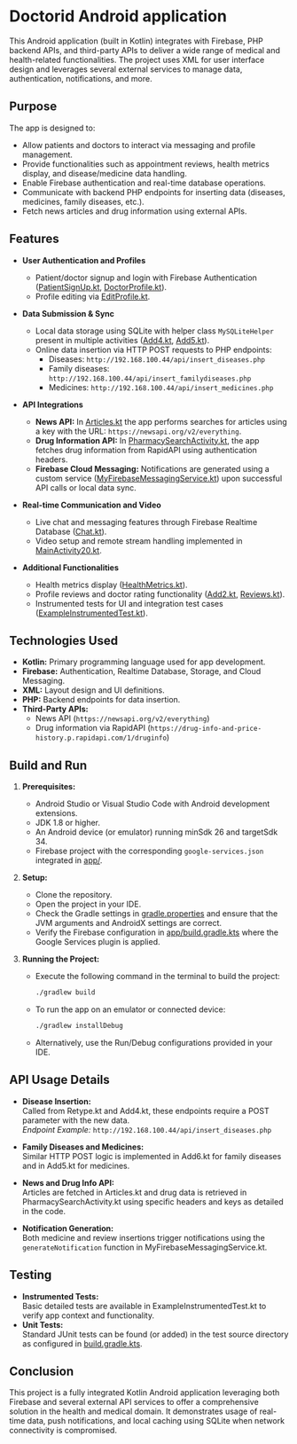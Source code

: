 #  Doctorid Android application

This Android application (built in Kotlin) integrates with Firebase, PHP backend APIs, and third-party APIs to deliver a wide range of medical and health-related functionalities. The project uses XML for user interface design and leverages several external services to manage data, authentication, notifications, and more.

## Purpose

The app is designed to:
- Allow patients and doctors to interact via messaging and profile management.
- Provide functionalities such as appointment reviews, health metrics display, and disease/medicine data handling.
- Enable Firebase authentication and real-time database operations.
- Communicate with backend PHP endpoints for inserting data (diseases, medicines, family diseases, etc.).
- Fetch news articles and drug information using external APIs.

## Features

- **User Authentication and Profiles**
  - Patient/doctor signup and login with Firebase Authentication ([PatientSignUp.kt](app/src/main/java/com/project/sfmd_project/PatientSignUp.kt), [DoctorProfile.kt](app/src/main/java/com/project/sfmd_project/DoctorProfile.kt)).
  - Profile editing via [EditProfile.kt](app/src/main/java/com/project/sfmd_project/EditProfile.kt).

- **Data Submission & Sync**
  - Local data storage using SQLite with helper class `MySQLiteHelper` present in multiple activities ([Add4.kt](app/src/main/java/com/project/sfmd_project/Add4.kt), [Add5.kt](app/src/main/java/com/project/sfmd_project/Add5.kt)).
  - Online data insertion via HTTP POST requests to PHP endpoints:
    - Diseases: `http://192.168.100.44/api/insert_diseases.php`
    - Family diseases: `http://192.168.100.44/api/insert_familydiseases.php`
    - Medicines: `http://192.168.100.44/api/insert_medicines.php`

- **API Integrations**
  - **News API:** In [Articles.kt](app/src/main/java/com/project/sfmd_project/Articles.kt) the app performs searches for articles using a key with the URL: `https://newsapi.org/v2/everything`.
  - **Drug Information API:** In [PharmacySearchActivity.kt](app/src/main/java/com/project/sfmd_project/PharmacySearchActivity.kt), the app fetches drug information from RapidAPI using authentication headers.
  - **Firebase Cloud Messaging:** Notifications are generated using a custom service ([MyFirebaseMessagingService.kt](app/src/main/java/com/project/sfmd_project/MyFirebaseMessagingService.kt)) upon successful API calls or local data sync.

- **Real-time Communication and Video**
  - Live chat and messaging features through Firebase Realtime Database ([Chat.kt](app/src/main/java/com/project/sfmd_project/Chat.kt)).
  - Video setup and remote stream handling implemented in [MainActivity20.kt](app/src/main/java/com/project/sfmd_project/MainActivity20.kt).

- **Additional Functionalities**
  - Health metrics display ([HealthMetrics.kt](app/src/main/java/com/project/sfmd_project/HealthMetrics.kt)).
  - Profile reviews and doctor rating functionality ([Add2.kt](app/src/main/java/com/project/sfmd_project/Add2.kt), [Reviews.kt](app/src/main/java/com/project/sfmd_project/Reviews.kt)).
  - Instrumented tests for UI and integration test cases ([ExampleInstrumentedTest.kt](app/src/androidTest/java/com/project/sfmd_project/ExampleInstrumentedTest.kt)).

## Technologies Used

- **Kotlin:** Primary programming language used for app development.
- **Firebase:** Authentication, Realtime Database, Storage, and Cloud Messaging.
- **XML:** Layout design and UI definitions.
- **PHP:** Backend endpoints for data insertion.
- **Third-Party APIs:**
  - News API (`https://newsapi.org/v2/everything`)
  - Drug information via RapidAPI (`https://drug-info-and-price-history.p.rapidapi.com/1/druginfo`)

## Build and Run

1. **Prerequisites:**
   - Android Studio or Visual Studio Code with Android development extensions.
   - JDK 1.8 or higher.
   - An Android device (or emulator) running minSdk 26 and targetSdk 34.
   - Firebase project with the corresponding `google-services.json` integrated in [app/](app).

2. **Setup:**
   - Clone the repository.
   - Open the project in your IDE.
   - Check the Gradle settings in [gradle.properties](gradle.properties) and ensure that the JVM arguments and AndroidX settings are correct.
   - Verify the Firebase configuration in [app/build.gradle.kts](app/build.gradle.kts) where the Google Services plugin is applied.

3. **Running the Project:**
   - Execute the following command in the terminal to build the project:
     ```sh
     ./gradlew build
     ```
   - To run the app on an emulator or connected device:
     ```sh
     ./gradlew installDebug
     ```
   - Alternatively, use the Run/Debug configurations provided in your IDE.

## API Usage Details

- **Disease Insertion:**  
  Called from Retype.kt and Add4.kt, these endpoints require a POST parameter with the new data.  
  *Endpoint Example:* `http://192.168.100.44/api/insert_diseases.php`

- **Family Diseases and Medicines:**  
  Similar HTTP POST logic is implemented in Add6.kt for family diseases and in Add5.kt for medicines.

- **News and Drug Info API:**  
  Articles are fetched in Articles.kt and drug data is retrieved in PharmacySearchActivity.kt using specific headers and keys as detailed in the code.

- **Notification Generation:**  
  Both medicine and review insertions trigger notifications using the `generateNotification` function in MyFirebaseMessagingService.kt.

## Testing

- **Instrumented Tests:**  
  Basic detailed tests are available in ExampleInstrumentedTest.kt to verify app context and functionality.
- **Unit Tests:**  
  Standard JUnit tests can be found (or added) in the test source directory as configured in [build.gradle.kts](http://_vscodecontentref_/0).

## Conclusion

This project is a fully integrated Kotlin Android application leveraging both Firebase and several external API services to offer a comprehensive solution in the health and medical domain. It demonstrates usage of real-time data, push notifications, and local caching using SQLite when network connectivity is compromised.
